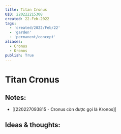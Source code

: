 ```yaml
---
title: Titan Cronus
UID: 220222215308
created: 22-Feb-2022
tags:
  - 'created/2022/Feb/22'
  - 'garden'
  - 'permanent/concept'
aliases:
  - Cronus
  - Kronos
publish: True
---
```

# Titan Cronus

## Notes:
- [[220227093815 - Cronus còn được gọi là Kronos]]

## Ideas & thoughts:


